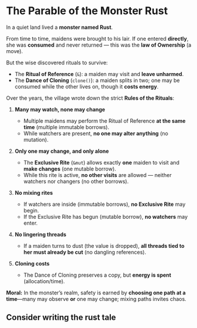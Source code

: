 # The Parable of the Monster Rust

In a quiet land lived a **monster named Rust**.

From time to time, maidens were brought to his lair. If one entered **directly**, she was **consumed** and never returned — this was the **law of Ownership** (a move).

But the wise discovered rituals to survive:

- The **Ritual of Reference** (`&`): a maiden may visit and **leave unharmed**.  
- The **Dance of Cloning** (`clone()`): a maiden splits in two; one may be consumed while the other lives on, though it **costs energy**.

Over the years, the village wrote down the strict **Rules of the Rituals**:

1. **Many may watch, none may change**  
   - Multiple maidens may perform the Ritual of Reference **at the same time** (multiple immutable borrows).  
   - While watchers are present, **no one may alter anything** (no mutation).

2. **Only one may change, and only alone**  
   - The **Exclusive Rite** (`&mut`) allows exactly **one** maiden to visit and **make changes** (one mutable borrow).  
   - While this rite is active, **no other visits** are allowed — neither watchers nor changers (no other borrows).

3. **No mixing rites**  
   - If watchers are inside (immutable borrows), **no Exclusive Rite** may begin.  
   - If the Exclusive Rite has begun (mutable borrow), **no watchers** may enter.

4. **No lingering threads**  
   - If a maiden turns to dust (the value is dropped), **all threads tied to her must already be cut** (no dangling references).

5. **Cloning costs**  
   - The Dance of Cloning preserves a copy, but **energy is spent** (allocation/time).

**Moral:** In the monster’s realm, safety is earned by **choosing one path at a time**—many may observe **or** one may change; mixing paths invites chaos.


## Consider writing the rust tale
